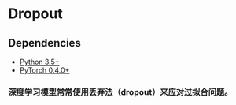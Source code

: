 # Dropout


## Dependencies
* [Python 3.5+](https://www.continuum.io/downloads)
* [PyTorch 0.4.0+](http://pytorch.org/)

### 深度学习模型常常使用丢弃法（dropout）来应对过拟合问题。

